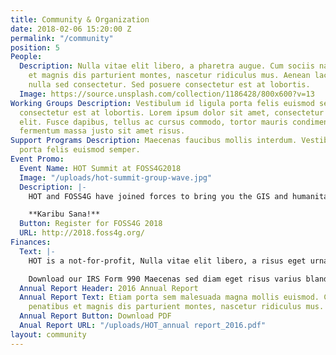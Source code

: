 ```yaml
---
title: Community & Organization
date: 2018-02-06 15:20:00 Z
permalink: "/community"
position: 5
People:
  Description: Nulla vitae elit libero, a pharetra augue. Cum sociis natoque penatibus
    et magnis dis parturient montes, nascetur ridiculus mus. Aenean lacinia bibendum
    nulla sed consectetur. Sed posuere consectetur est at lobortis.
  Image: https://source.unsplash.com/collection/1186428/800x600?v=13
Working Groups Description: Vestibulum id ligula porta felis euismod semper. Sed posuere
  consectetur est at lobortis. Lorem ipsum dolor sit amet, consectetur adipiscing
  elit. Fusce dapibus, tellus ac cursus commodo, tortor mauris condimentum nibh, ut
  fermentum massa justo sit amet risus.
Support Programs Description: Maecenas faucibus mollis interdum. Vestibulum id ligula
  porta felis euismod semper.
Event Promo:
  Event Name: HOT Summit at FOSS4G2018
  Image: "/uploads/hot-summit-group-wave.jpg"
  Description: |-
    HOT and FOSS4G have joined forces to bring you the GIS and humanitarian mapping event of the year in Dar es Salaam, Tanzania. HOT will sponsor and lead summit, code sprints, field visits with the Ramani Huria mapping project, an optional two workshop days (available as an add-on to your registration) and much more!

    **Karibu Sana!**
  Button: Register for FOSS4G 2018
  URL: http://2018.foss4g.org/
Finances:
  Text: |-
    HOT is a not-for-profit, Nulla vitae elit libero, a risus eget urna mollis pharetra augue.

    Download our IRS Form 990 Maecenas sed diam eget risus varius blandit sit amet non magna. Nullam quis risus eget urna mollis ornare vel eu leo. financial statement Donec ullamcorper nulla non metus auctor fringilla IRS form 990.
  Annual Report Header: 2016 Annual Report
  Annual Report Text: Etiam porta sem malesuada magna mollis euismod. Cum sociis natoque
    penatibus et magnis dis parturient montes, nascetur ridiculus mus.
  Annual Report Button: Download PDF
  Anual Report URL: "/uploads/HOT_annual report_2016.pdf"
layout: community
---
```


